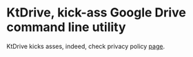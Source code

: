 # KtDrive, kick-ass Google Drive command line utility

KtDrive kicks asses, indeed, check privacy policy [page](policy.html).
